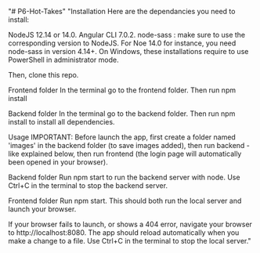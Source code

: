 "# P6-Hot-Takes" 
"Installation
Here are the dependancies you need to install:

NodeJS 12.14 or 14.0.
Angular CLI 7.0.2.
node-sass : make sure to use the corresponding version to NodeJS. For Noe 14.0 for instance, you need node-sass in version 4.14+.
On Windows, these installations require to use PowerShell in administrator mode.

Then, clone this repo.

Frontend folder
In the terminal go to the frontend folder. Then run npm install

Backend folder
In the terminal go to the backend folder. Then run npm install to install all dependencies.

Usage
IMPORTANT: Before launch the app, first create a folder named 'images' in the backend folder (to save images added), then run backend - like explained below, then run frontend (the login page will automatically been opened in your browser).

Backend folder
Run npm start to run the backend server with node. Use Ctrl+C in the terminal to stop the backend server.

Frontend folder
Run npm start. This should both run the local server and launch your browser.

If your browser fails to launch, or shows a 404 error, navigate your browser to http://localhost:8080. The app should reload automatically when you make a change to a file. Use Ctrl+C in the terminal to stop the local server."
